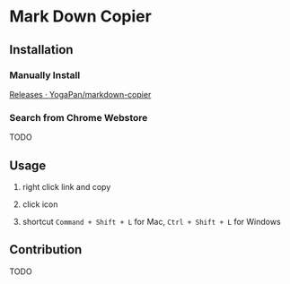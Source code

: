 # Mark Down Copier

## Installation

### Manually Install

[Releases · YogaPan/markdown-copier](https://github.com/YogaPan/markdown-copier/releases)

### Search from Chrome Webstore

TODO

## Usage

1. right click link and copy

2. click icon

3. shortcut `Command + Shift + L` for Mac, `Ctrl + Shift + L` for Windows

## Contribution

TODO
